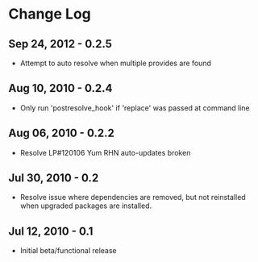 # Change Log

## Sep 24, 2012 - 0.2.5

- Attempt to auto resolve when multiple provides are found


## Aug 10, 2010 - 0.2.4

- Only run 'postresolve_hook' if 'replace' was passed at command line


## Aug 06, 2010 - 0.2.2

- Resolve LP#120106 Yum RHN auto-updates broken


## Jul 30, 2010 - 0.2

- Resolve issue where dependencies are removed, but not reinstalled when upgraded packages are installed.


## Jul 12, 2010 - 0.1

- Initial beta/functional release

